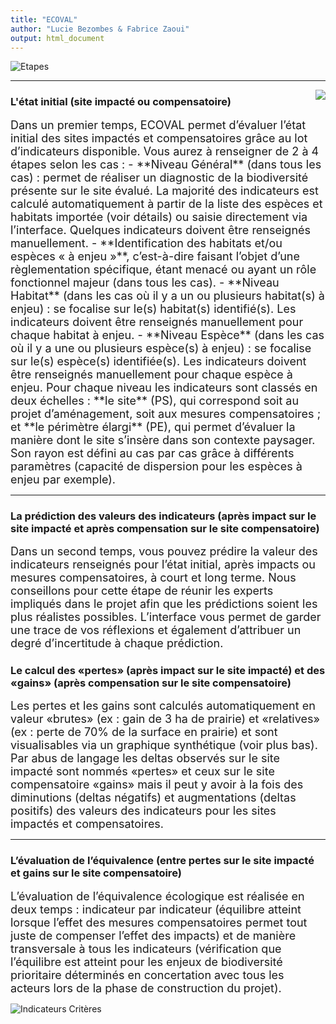 ```yaml
---
title: "ECOVAL"
author: "Lucie Bezombes & Fabrice Zaoui"
output: html_document
---
```


![Etapes](Image2.png)

* * *

<img style="float: right; max-width: 30%" src="Image3.png">

### **L'état initial (site impacté ou compensatoire)**

<font size="4">
Dans un premier temps, ECOVAL permet d’évaluer l’état initial des sites impactés
et compensatoires grâce au lot d’indicateurs disponible.
Vous aurez à renseigner de 2 à 4 étapes selon les cas :
   - **Niveau Général** (dans tous les cas) : permet de réaliser un diagnostic de la biodiversité présente sur le site évalué. La majorité des indicateurs est calculé automatiquement à partir de la liste des espèces et habitats importée (voir détails) ou saisie directement via l’interface. Quelques indicateurs doivent être renseignés manuellement. 
   - **Identification des habitats et/ou espèces « à enjeu »**, c’est-à-dire faisant l’objet d’une règlementation spécifique, étant menacé ou ayant un rôle fonctionnel majeur (dans tous les cas). 
   - **Niveau Habitat** (dans les cas où il y a un ou plusieurs habitat(s) à enjeu) : se focalise sur le(s) habitat(s) identifié(s). Les indicateurs doivent être renseignés manuellement pour chaque habitat à enjeu. 
   - **Niveau Espèce** (dans les cas où il y a une ou plusieurs espèce(s) à enjeu) : se focalise sur le(s) espèce(s) identifiée(s). Les indicateurs doivent être renseignés manuellement pour chaque espèce à enjeu.

</font>
 
<font size="4">
Pour chaque niveau les indicateurs sont classés en deux échelles :
**le site** (PS), qui correspond soit au projet d’aménagement, soit aux mesures compensatoires ;
et **le périmètre élargi** (PE), qui permet d’évaluer la manière dont le site s’insère dans son contexte paysager.
Son rayon est défini au cas par cas grâce à différents paramètres (capacité de dispersion pour les espèces à enjeu par exemple).
</font>
 
 * * *
 
### **La prédiction des valeurs des indicateurs** (après impact sur le site impacté et après compensation sur le site compensatoire)

<font size="4">
Dans un second temps, vous pouvez prédire la valeur des indicateurs renseignés
pour l’état initial, après impacts ou mesures compensatoires,
à court et long terme. Nous conseillons pour cette étape de réunir les experts impliqués
dans le projet afin que les prédictions soient les plus réalistes possibles.
L’interface vous permet de garder une trace de vos réflexions et également d’attribuer un degré d’incertitude à chaque prédiction.
</font>

### **Le calcul des «pertes»** (après impact sur le site impacté) **et des «gains»** (après compensation sur le site compensatoire)

<font size="4">
Les pertes et les gains sont calculés automatiquement en valeur «brutes»
(ex : gain de 3 ha de prairie) et «relatives» (ex : perte de 70% de la surface en prairie)
et sont visualisables via un graphique synthétique (voir plus bas).
Par abus de langage les deltas observés sur le site impacté sont nommés «pertes» et
ceux sur le site compensatoire «gains» mais il peut y avoir à la fois des diminutions (deltas négatifs)
et augmentations (deltas positifs) des valeurs des indicateurs pour les sites impactés et compensatoires.
</font>

* * *

### **L’évaluation de l’équivalence** (entre pertes sur le site impacté et gains sur le site compensatoire)

<font size="4">
L’évaluation de l’équivalence écologique est réalisée en deux temps :
indicateur par indicateur (équilibre atteint lorsque l’effet des mesures compensatoires
permet tout juste de compenser l’effet des impacts) et de manière transversale
à tous les indicateurs (vérification que l’équilibre est atteint
pour les enjeux de biodiversité prioritaire déterminés en concertation
avec tous les acteurs lors de la phase de construction du projet).
</font>

![Indicateurs Critères](Image4.png)

